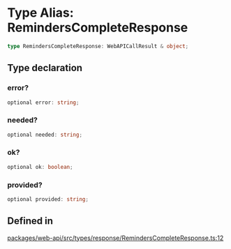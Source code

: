 # Type Alias: RemindersCompleteResponse

```ts
type RemindersCompleteResponse: WebAPICallResult & object;
```

## Type declaration

### error?

```ts
optional error: string;
```

### needed?

```ts
optional needed: string;
```

### ok?

```ts
optional ok: boolean;
```

### provided?

```ts
optional provided: string;
```

## Defined in

[packages/web-api/src/types/response/RemindersCompleteResponse.ts:12](https://github.com/slackapi/node-slack-sdk/blob/main/packages/web-api/src/types/response/RemindersCompleteResponse.ts#L12)

